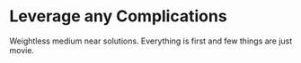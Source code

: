 # Leverage any Complications

Weightless medium near solutions.
Everything is first and few things are just movie.